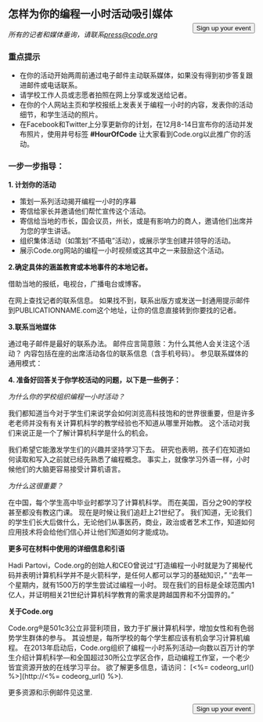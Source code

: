 

[<button style="float: right; margin-top: 50px">Sign up your event</button>](/#join)

## 怎样为你的编程一小时活动吸引媒体

*所有的记者和媒体垂询，请联系<press@code.org>*

### 重点提示

  * 在你的活动开始两周前通过电子邮件主动联系媒体，如果没有得到初步答复跟进邮件或电话联系。
  * 请学校工作人员或志愿者拍照在网上分享或发送给记者。
  * 在你的个人网站主页和学校报纸上发表关于编程一小时的内容，发表你的活动细节，和学生活动的照片。
  * 在Facebook和Twitter上分享更新你的计划，在12月8-14日宣布你的活动并发布照片，使用井号标签 **#HourOfCode** 让大家看到Code.org以此推广你的活动。

### 一步一步指导：

**1. 计划你的活动**

  * 策划一系列活动揭开编程一小时的序幕
  * 寄信给家长并邀请他们帮忙宣传这个活动。
  * 寄信给当地的市长，国会议员，州长，或是有影响力的商人，邀请他们出席并为您的学生讲话。
  * 组织集体活动（如策划“不插电”活动），或展示学生创建并领导的活动。
  * 展示Code.org网站的编程一小时视频或这其中之一来鼓励这个活动。

**2.确定具体的涵盖教育或本地事件的本地记者。**

借助当地的报纸，电视台，广播电台或博客。

在网上查找记者的联系信息。 如果找不到，联系出版方或发送一封通用提示邮件到PUBLICATIONNAME.com这个地址，让你的信息直接转到你要找的记者。 

**3.联系当地媒体**

通过电子邮件是最好的联系办法。 邮件应言简意赅：为什么其他人会关注这个活动？ 内容包括在座的出席活动各位的联系信息（含手机号码）。 参见联系媒体的通用模式：

**4. 准备好回答关于你学校活动的问题，以下是一些例子：**

*为什么你的学校组织编程一小时活动？*

我们都知道当今对于学生们来说学会如何浏览高科技饱和的世界很重要，但是许多老老师并没有有关计算机科学的教学经验也不知道从哪里开始教。 这个活动对我们来说正是一个了解计算机科学是什么的机会。

我们希望它能激发学生们的兴趣并坚持学习下去。 研究也表明，孩子们在知道如何读取和写入之前就已经先熟悉了编程概念。 事实上，就像学习外语一样，小时候他们的大脑更容易接受计算机语言。

*为什么这很重要？*

在中国，每个学生高中毕业时都学习了计算机科学。 而在美国，百分之90的学校甚至都没有教这门课。 现在是时候让我们追赶上21世纪了。 我们知道，无论我们的学生们长大后做什么，无论他们从事医药，商业，政治或者艺术工作，知道如何应用技术将会给他们信心并让他们知道如何才能成功。

**更多可在材料中使用的详细信息和引语**

Hadi Partovi，Code.org的创始人和CEO曾说过“打造编程一小时就是为了揭秘代码并表明计算机科学并不是火箭科学，是任何人都可以学习的基础知识，” “去年一个星期内，就有1500万的学生尝试过编程一小时。 现在我们的目标是全球范围内1亿人，并证明相关21世纪计算机科学教育的需求是跨越国界和不分国界的。”

**关于Code.org**

Code.org®是501c3公立非营利项目，致力于扩展计算机科学，增加女性和有色弱势学生群体的参与。 其设想是，每所学校的每个学生都应该有机会学习计算机编程。 在2013年启动后，Code.org组织了编程一小时系列活动—向数以百万计的学生介绍计算机科学—和全国超过30所公立学区合作，启动编程工作室，一个老少皆宜资源开放的在线学习平台。 欲了解更多信息，请访问： [<%= codeorg_url() %>](http://<%= codeorg_url() %>).

  
更多资源和示例邮件见这里.

<a style="display: block" href="/#join"><button style="float: right;">Sign up your event</button></a>